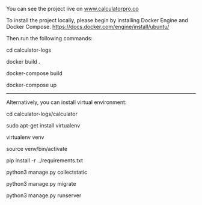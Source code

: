 You can see the project live on www.calculatorpro.co

To install the project locally, please begin by installing Docker Engine and Docker Compose.
https://docs.docker.com/engine/install/ubuntu/

Then run the following commands:

cd calculator-logs

docker build .

docker-compose build

docker-compose up

_______________________________________________________

Alternatively, you can install virtual environment:

cd calculator-logs/calculator

sudo apt-get install virtualenv

virtualenv venv

source venv/bin/activate

pip install -r ../requirements.txt

python3 manage.py collectstatic

python3 manage.py migrate

python3 manage.py runserver
